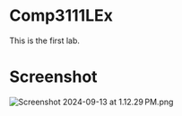 # Comp3111LEx
This is the first lab.

# Screenshot
![Screenshot 2024-09-13 at 1.12.29 PM.png](Screenshot%202024-09-13%20at%201.12.29%E2%80%AFPM.png)